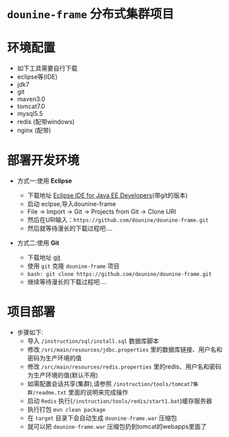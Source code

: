 `dounine-frame` 分布式集群项目
====
环境配置
====
* 如下工具需要自行下载
 * eclipse等(IDE)
 * jdk7
 * git
 * maven3.0
 * tomcat7.0
 * mysql5.5
 * redis (配带windows)
 * nginx (配带)

部署开发环境
===
* 方式一:使用 **Eclipse**
  * 下载地址 [Eclipse IDE for Java EE Developers]( http://eclipse.org/downloads/ )(带git的版本)
  * 启动 eclpse,导入dounine-frame
  * File -> Import -> Git -> Projects from Git -> Clone URI
  * 然后在URI输入：`https://github.com/dounine/dounine-frame.git`
  * 然后就等待漫长的下载过程吧....

* 方式二:使用 **Git**
  * 下载地址 [git]( http://msysgit.github.io/ )
  * 使用 `git` 克隆 `dounine-frame` 项目
  * `bash: git clone https://github.com/dounine/dounine-frame.git`
  * 继续等待漫长的下载过程吧....

项目部署
===
* 步骤如下:
  * 导入 `/instruction/sql/install.sql` 数据库脚本
  * 修改 `/src/main/resources/jdbc.properties` 里的数据库链接、用户名和密码为生产环境的值
  * 修改 `/src/main/resources/redis.properties` 里的redis、用户名和密码为生产环境的值(默认不用)
  * 如需配置会话共享(集群),请参照 `/instruction/tools/tomcat7集群/readme.txt` 里面的说明来完成操作
  * 启动 `Redis` 执行(`/instruction/tools/redis/start1.bat`)缓存服务器
  * 执行打包 `mvn clean package`
  * 在 `target` 目录下会自动生成 `dounine-frame.war` 压缩包
  * 就可以把 `dounine-frame.war` 压缩包扔到tomcat的webapps里面了
